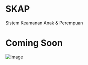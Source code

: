 # SKAP
Sistem Keamanan Anak & Perempuan

# Coming Soon
![image](https://github.com/user-attachments/assets/36beb368-875e-4bd7-8253-2f13ff86229c)
